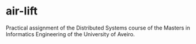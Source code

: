 # air-lift
Practical assignment of the Distributed Systems course of the Masters in Informatics Engineering of the University of Aveiro.
